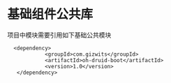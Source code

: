 基础组件公共库
=====================


项目中模块需要引用如下基础公共模块

```
  <dependency>
            <groupId>com.gizwits</groupId>
            <artifactId>oh-druid-boot</artifactId>
            <version>1.0</version>
   </dependency>
```


